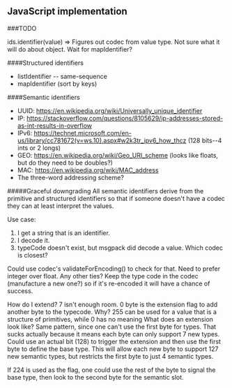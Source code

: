 ## JavaScript implementation

###TODO

ids.identifier(value) => Figures out codec from value type. Not sure what it will do about object. Wait for mapIdentifier?

####Structured identifiers
* listIdentifier -- same-sequence
* mapIdentifier (sort by keys)

####Semantic identifiers
* UUID: https://en.wikipedia.org/wiki/Universally_unique_identifier
* IP: https://stackoverflow.com/questions/8105629/ip-addresses-stored-as-int-results-in-overflow
* IPv6: https://technet.microsoft.com/en-us/library/cc781672(v=ws.10).aspx#w2k3tr_ipv6_how_thcz (128 bits--4 ints or 2 longs)
* GEO: https://en.wikipedia.org/wiki/Geo_URI_scheme (looks like floats, but do they need to be doubles?)
* MAC: https://en.wikipedia.org/wiki/MAC_address
* The three-word addressing scheme?

#####Graceful downgrading
All semantic identifiers derive from the primitive and structured identifiers so that if someone doesn't have a codec they
can at least interpret the values.

Use case:
1. I get a string that is an identifier.
2. I decode it.
3. typeCode doesn't exist, but msgpack did decode a value. Which codec is closest?

Could use codec's validateForEncoding() to check for that. Need to prefer integer over float. Any other ties?
Keep the type code in the codec (manufacture a new one?) so if it's re-encoded it will have a chance of success.

How do I extend? 7 isn't enough room. 0  byte is the extension flag to add another byte to the typecode.
Why? 255 can be used for a value that is a structure of primitives, while 0 has no meaning 
What does an extension look like? Same pattern, since one can't use the first byte for types.
That sucks actually because it means each byte can only support 7 new types. 
Could use an actual bit (128) to trigger the extension and then use the first byte to define the base type.
This will allow each new byte to support 127 new semantic types, but restricts the first byte to just 4
semantic types.

If 224 is used as the flag, one could use the rest of the byte to signal the base type, then look to the second byte for the semantic
slot.
